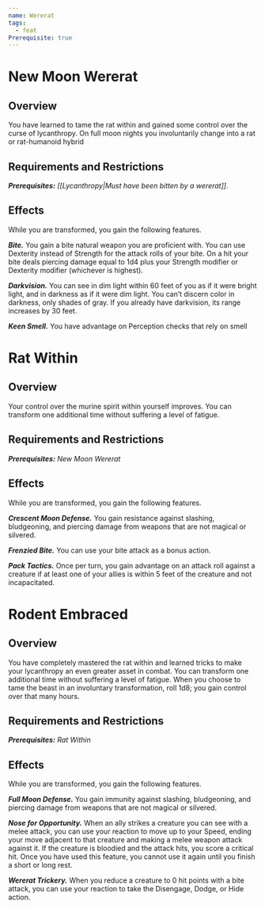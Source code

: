 ```yaml
---
name: Wererat
tags:
  - feat
Prerequisite: true
---
```

# New Moon Wererat
## Overview

You have learned to tame the rat within and gained some control over the curse of lycanthropy. On full moon nights you involuntarily change into a rat or rat-humanoid hybrid

## Requirements and Restrictions

***Prerequisites:*** *[[Lycanthropy|Must have been bitten by a wererat]]*.

## Effects

While you are transformed, you gain the following features. 

***Bite.*** You gain a bite natural weapon you are proficient with. You can use Dexterity instead of Strength for the attack rolls of your bite. On a hit your bite deals piercing damage equal to 1d4 plus your Strength modifier or Dexterity modifier (whichever is highest). 

***Darkvision.*** You can see in dim light within 60 feet of you as if it were bright light, and in darkness as if it were dim light. You can’t discern color in darkness, only shades of gray. If you already have darkvision, its range increases by 30 feet. 

***Keen Smell.*** You have advantage on Perception checks that rely on smell

# Rat Within
## Overview

Your control over the murine spirit within yourself improves. You can transform one additional time without suffering a level of fatigue.

## Requirements and Restrictions

***Prerequisites:*** *New Moon Wererat*

## Effects

While you are transformed, you gain the following features. 

***Crescent Moon Defense.*** You gain resistance against slashing, bludgeoning, and piercing damage from weapons that are not magical or silvered. 

***Frenzied Bite.*** You can use your bite attack as a bonus action. 

***Pack Tactics.*** Once per turn, you gain advantage on an attack roll against a creature if at least one of your allies is within 5 feet of the creature and not incapacitated.

# Rodent Embraced
## Overview

You have completely mastered the rat within and learned tricks to make your lycanthropy an even greater asset in combat. You can transform one additional time without suffering a level of fatigue. When you choose to tame the beast in an involuntary transformation, roll 1d8; you gain control over that many hours.

## Requirements and Restrictions

***Prerequisites:*** *Rat Within*

## Effects

While you are transformed, you gain the following features. 

***Full Moon Defense.*** You gain immunity against slashing, bludgeoning, and piercing damage from weapons that are not magical or silvered. 

***Nose for Opportunity.*** When an ally strikes a creature you can see with a melee attack, you can use your reaction to move up to your Speed, ending your move adjacent to that creature and making a melee weapon attack against it. If the creature is bloodied and the attack hits, you score a critical hit. Once you have used this feature, you cannot use it again until you finish a short or long rest. 

***Wererat Trickery.*** When you reduce a creature to 0 hit points with a bite attack, you can use your reaction to take the Disengage, Dodge, or Hide action.